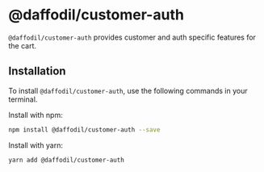 # @daffodil/customer-auth
`@daffodil/customer-auth` provides customer and auth specific features for the cart.

## Installation
To install `@daffodil/customer-auth`, use the following commands in your terminal.

Install with npm:
```bash
npm install @daffodil/customer-auth --save
```

Install with yarn:

```bash
yarn add @daffodil/customer-auth
```